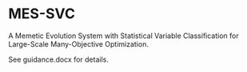 # MES-SVC
A Memetic Evolution System with Statistical Variable Classification for Large-Scale Many-Objective Optimization.

See guidance.docx for details.
